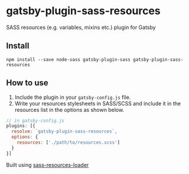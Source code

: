 # gatsby-plugin-sass-resources

SASS resources (e.g. variables, mixins etc.) plugin for Gatsby

## Install

`npm install --save node-sass gatsby-plugin-sass gatsby-plugin-sass-resources`

## How to use

1.  Include the plugin in your `gatsby-config.js` file.
2.  Write your resources stylesheets in SASS/SCSS and include it in the resources list in the options as shown below.

```javascript
// in gatsby-config.js
plugins: [{
  resolve: `gatsby-plugin-sass-resources`,
  options: {
    resources: ['./path/to/resources.scss']
  }
}]
```
Built using [sass-resources-loader](https://github.com/shakacode/sass-resources-loader)
<!-- ## Breaking changes history -->

<!-- Please keep the breaking changes list ordered with the newest change at the top -->

<!-- ### v2.0.0 -->

<!-- - support Gatsby v2 only -->